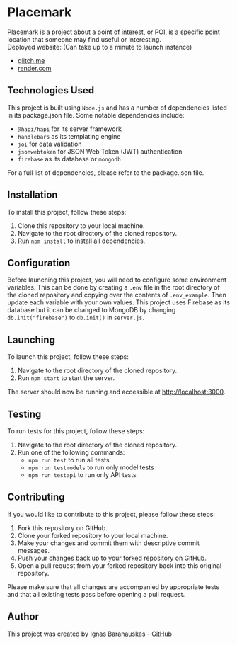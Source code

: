 # Placemark

Placemark is a project about a point of interest, or POI, is a specific point location that someone may find useful or interesting.\
Deployed website: (Can take up to a minute to launch instance)

- [glitch.me](https://sphenoid-mini-vault.glitch.me/)
- [render.com](https://placemark-hbg9.onrender.com/)

## Technologies Used

This project is built using `Node.js` and has a number of dependencies listed in its package.json file. Some notable dependencies include:

- `@hapi/hapi` for its server framework
- `handlebars` as its templating engine
- `joi` for data validation
- `jsonwebtoken` for JSON Web Token (JWT) authentication
- `firebase` as its database or `mongodb`

For a full list of dependencies, please refer to the package.json file.

## Installation

To install this project, follow these steps:

1. Clone this repository to your local machine.
2. Navigate to the root directory of the cloned repository.
3. Run `npm install` to install all dependencies.

## Configuration

Before launching this project, you will need to configure some environment variables. This can be done by creating a `.env` file in the root directory of the cloned repository and copying over the contents of `.env_example`. Then update each variable with your own values. This project uses Firebase as its database but it can be changed to MongoDB by changing `db.init("firebase")` to `db.init()` in `server.js`.

## Launching

To launch this project, follow these steps:

1. Navigate to the root directory of the cloned repository.
2. Run `npm start` to start the server.

The server should now be running and accessible at [http://localhost:3000](http://localhost:3000).

## Testing

To run tests for this project, follow these steps:

1. Navigate to the root directory of the cloned repository.
2. Run one of the following commands:
   - `npm run test` to run all tests
   - `npm run testmodels` to run only model tests
   - `npm run testapi` to run only API tests

## Contributing

If you would like to contribute to this project, please follow these steps:

1. Fork this repository on GitHub.
2. Clone your forked repository to your local machine.
3. Make your changes and commit them with descriptive commit messages.
4. Push your changes back up to your forked repository on GitHub.
5. Open a pull request from your forked repository back into this original repository.

Please make sure that all changes are accompanied by appropriate tests and that all existing tests pass before opening a pull request.

## Author

This project was created by Ignas Baranauskas - [GitHub](https://github.com/Ygnas)
